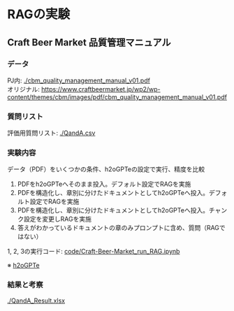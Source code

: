 # RAGの実験
## Craft Beer Market 品質管理マニュアル

### データ
PJ内: [./cbm_quality_management_manual_v01.pdf](./cbm_quality_management_manual_v01.pdf)  
オリジナル: https://www.craftbeermarket.jp/wp2/wp-content/themes/cbm/images/pdf/cbm_quality_management_manual_v01.pdf

### 質問リスト
評価用質問リスト: [./QandA.csv](./QandA.csv)

### 実験内容
データ（PDF）をいくつかの条件、h2oGPTeの設定で実行、精度を比較
1) PDFをh2oGPTeへそのまま投入。デフォルト設定でRAGを実施
2) PDFを構造化し、章別に分けたドキュメントとしてh2oGPTeへ投入。デフォルト設定でRAGを実施
3) PDFを構造化し、章別に分けたドキュメントとしてh2oGPTeへ投入。チャンク設定を変更しRAGを実施
4) 答えがわかっているドキュメントの章のみプロンプトに含め、質問（RAGではない）

1, 2, 3の実行コード: [code/Craft-Beer-Market_run_RAG.ipynb](code/Craft-Beer-Market_run_RAG.ipynb)

※ [h2oGPTe](https://docs.h2o.ai/enterprise-h2ogpte/)


### 結果と考察
[./QandA_Result.xlsx](./QandA_Result.xlsx)
